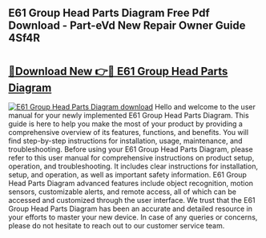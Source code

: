 ## E61 Group Head Parts Diagram Free Pdf Download - Part-eVd New Repair Owner Guide 4Sf4R

# <h2><a href="http://dfhfhx.blite.top/?on=E61+Group+Head+Parts+Diagram">🔗Download New 👉🔴 E61 Group Head Parts Diagram</a></h2>

[![E61 Group Head Parts Diagram download](https://i.imgur.com/lujVjoI.png)](http://dfhfhx.blite.top/?on=E61+Group+Head+Parts+Diagram)
Hello and welcome to the user manual for your newly implemented E61 Group Head Parts Diagram. This guide is here to help you make the most of your product by providing a comprehensive overview of its features, functions, and benefits. You will find step-by-step instructions for installation, usage, maintenance, and troubleshooting. Before using your E61 Group Head Parts Diagram, please refer to this user manual for comprehensive instructions on product setup, operation, and troubleshooting. It includes clear instructions for installation, setup, and operation, as well as important safety information. E61 Group Head Parts Diagram advanced features include object recognition, motion sensors, customizable alerts, and remote access, all of which can be accessed and customized through the user interface. We trust that the E61 Group Head Parts Diagram has been an accurate and detailed resource in your efforts to master your new device. In case of any queries or concerns, please do not hesitate to reach out to our customer service team.
